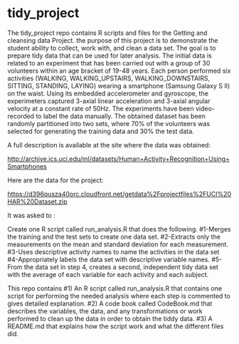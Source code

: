 # tidy_project

The tidy_project repo contains R scripts and files for the Getting and cleansing data Project.
the purpose of this project is to demonstrate the student ability to collect, work with, and clean a data set. The goal is to prepare tidy data that can be used for later analysis. 
The initial data  is related to an experiment that has been carried out with a group of 30 volunteers within an age bracket of 19-48 years. Each person performed six activities (WALKING, WALKING_UPSTAIRS, WALKING_DOWNSTAIRS, SITTING, STANDING, LAYING) wearing a smartphone (Samsung Galaxy S II) on the waist. Using its embedded accelerometer and gyroscope, the experimeters captured 3-axial linear acceleration and 3-axial angular velocity at a constant rate of 50Hz. The experiments have been video-recorded to label the data manually. The obtained dataset has been randomly partitioned into two sets, where 70% of the volunteers was selected for generating the training data and 30% the test data. 

A full description is available at the site where the data was obtained: 

http://archive.ics.uci.edu/ml/datasets/Human+Activity+Recognition+Using+Smartphones 

Here are the data for the project: 

https://d396qusza40orc.cloudfront.net/getdata%2Fprojectfiles%2FUCI%20HAR%20Dataset.zip 

It was asked to :
 
Create one R script called run_analysis.R that does the following. 
#1-Merges the training and the test sets to create one data set.
#2-Extracts only the measurements on the mean and standard deviation for each measurement. 
#3-Uses descriptive activity names to name the activities in the data set
#4-Appropriately labels the data set with descriptive variable names. 
#5-From the data set in step 4, creates a second, independent tidy data set with the average of each variable for each activity and each subject.

This repo contains 
#1) An R script called run_analysis.R that contains one script for performing the needed analysis where each step is commented to gives detailed explanation.
#2) A code book called CodeBook.md that describes the variables, the data, and any transformations or work performed to clean up the data in order to obtain the tiddy data. 
#3) A README.md that explains how the script work and what the different files did.  

